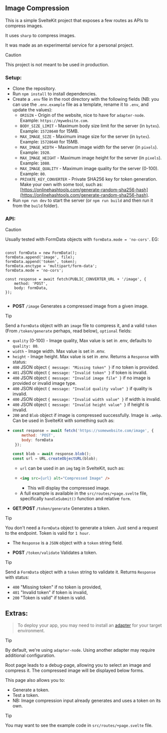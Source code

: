 ## Image Compression
This is a simple SvelteKit project that exposes a few routes as APIs to compress images.

It uses `sharp` to compress images.

It was made as an experimental service for a personal project. 

> [!CAUTION] 
> This project is not meant to be used in production.

### Setup:
- Clone the repository.
- Run `npm install` to install dependencies.
- Create a `.env` file in the root directory with the following fields (NB: you can use the `.env.example` file as a template, rename it to `.env`, and update the values):
  - `ORIGIN` - Origin of the website, nice to have for `adapter-node`. Example: `https://mywebsite.com`.
  - `BODY_SIZE_LIMIT` - Maximum body size limit for the server (in `bytes`). Example: `15728640` for 15MB.
  - `MAX_IMAGE_SIZE` - Maximum image size for the server (in `bytes`). Example: `15728640` for 15MB.
  - `MAX_IMAGE_WIDTH` - Maximum image width for the server (in `pixels`). Example: `1920`.
  - `MAX_IMAGE_HEIGHT` - Maximum image height for the server (in `pixels`). Example: `1080`.
  - `MAX_IMAGE_QUALITY` - Maximum image quality for the server (0-100). Example: `80`.
  - `PRIVATE_KEY_CONVERTER` - Private SHA256 key for token generation. Make your own with some tool, such as: [https://onlinehashtools.com/generate-random-sha256-hash](https://onlinehashtools.com/generate-random-sha256-hash).
- Run `npm run dev` to start the server (or `npm run build` and then run it from the `build` folder).

### API:
> [!CAUTION]
> Usually tested with FormData objects with `formData.mode = 'no-cors'`.
> EG:
> ```javascript
    const formData = new FormData();
    formData.append('image', file);
    formData.append('token', token);
    formData.enctype = 'multipart/form-data';
    formData.mode = 'no-cors';

    const response = await fetch(PUBLIC_CONVERTER_URL + '/image', {
        method: 'POST',
        body: formData,
    });
> ```

- **POST** `/image` Generates a compressed image from a given image.
> [!TIP]
> Send a `FormData` object with an `image` file to compress it, and a valid `token` (From `/token/generate` perhaps, read below), `optional` fields:
> - `quality` (0-100) - Image quality, Max value is set in .env, defaults to `quality: 80`.
> - `width` - Image width. Max value is set in .env.
> - `height` - Image height. Max value is set in .env.
> Returns a `Response` with status:
> - `400` JSON object `{ message: "Missing token" }` if no token is provided.
> - `401` JSON object `{ message: "Invalid token" }` if token is invalid.
> - `400` JSON object `{ message: "Invalid image file" }` if no image is provided or invalid image type.
> - `400` JSON object `{ message: "Invalid quality value" }` if quality is invalid.
> - `400` JSON object `{ message: "Invalid width value" }` if width is invalid.
> - `400` JSON object `{ message: "Invalid height value" }` if height is invalid.
> - `200` and `Blob` object if image is compressed successfully. Image is `.webp`. Can be used in SvelteKit with something such as:
> - ```javascript
>   const response = await fetch('https://somewebsite.com/image', {
>       method: 'POST',
>       body: formData
>    });
>
>   const blob = await response.blob();
>   const url = URL.createObjectURL(blob);
>   ```
>   - `url` can be used in an `img` tag in SvelteKit, such as:
>   - ```html
>     <img src={url} alt="Compressed Image" />
>     ```
>     - This will display the compressed image.
>   - A full example is available in the `src/routes/+page.svelte` file, specifically `handleSubmit()` function and relative `form`.
- **GET**/**POST** `/token/generate` Generates a token.
> [!TIP]
> You don't need a `FormData` object to generate a token. Just send a request to the endpoint. Token is valid for `1 hour`.
> - The `Response` is a `JSON` object with a `token` string field.
- **POST** `/token/validate` Validates a token.
> [!TIP]
> Send a `FormData` object with a `token` string to validate it. Returns `Response` with status:
> - `400` "Missing token" if no token is provided, 
> - `401` "Invalid token" if token is invalid,
> - `200` "Token is valid" if token is valid.


## Extras:

> To deploy your app, you may need to install an [adapter](https://svelte.dev/docs/kit/adapters) for your target environment.

> [!TIP]
> By default, we're using `adapter-node`. Using another adapter may require additional configuration.

Root page leads to a debug-page, allowing you to select an image and compress it. The compressed image will be displayed below forms.

This page also allows you to:
- Generate a token.
- Test a token.
- NB: Image compression input already generates and uses a token on its own.

> [!TIP]
> You may want to see the example code in `src/routes/+page.svelte` file.
